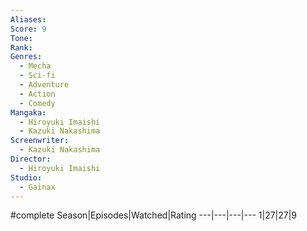 ```yaml
---
Aliases:
Score: 9
Tone: 
Rank:
Genres:
  - Mecha
  - Sci-fi
  - Adventure
  - Action
  - Comedy
Mangaka:
  - Hiroyuki Imaishi
  - Kazuki Nakashima
Screenwriter:
  - Kazuki Nakashima
Director:
  - Hiroyuki Imaishi
Studio:
  - Gainax
---
```

#complete 
Season|Episodes|Watched|Rating
---|---|---|---
1|27|27|9